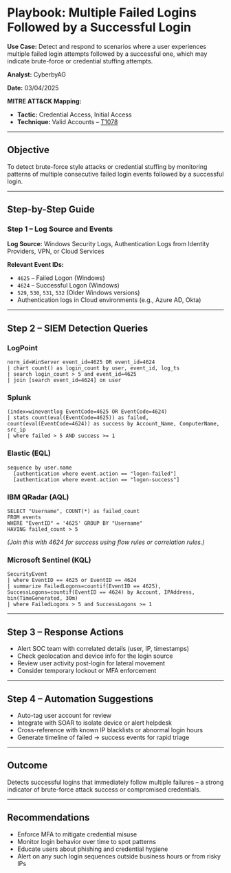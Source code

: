 # Playbook: Multiple Failed Logins Followed by a Successful Login

**Use Case:** Detect and respond to scenarios where a user experiences multiple failed login attempts followed by a successful one, which may indicate brute-force or credential stuffing attempts.

**Analyst:** CyberbyAG  

**Date:** 03/04/2025  

**MITRE ATT&CK Mapping:**
- **Tactic:** Credential Access, Initial Access
- **Technique:** Valid Accounts – [T1078](https://attack.mitre.org/techniques/T1078/)

---

## Objective

To detect brute-force style attacks or credential stuffing by monitoring patterns of multiple consecutive failed login events followed by a successful login.

---

## Step-by-Step Guide

### Step 1 – Log Source and Events

**Log Source:** Windows Security Logs, Authentication Logs from Identity Providers, VPN, or Cloud Services

**Relevant Event IDs:**
- `4625` – Failed Logon (Windows)
- `4624` – Successful Logon (Windows)
- `529`, `530`, `531`, `532` (Older Windows versions)
- Authentication logs in Cloud environments (e.g., Azure AD, Okta)

---

## Step 2 – SIEM Detection Queries

### LogPoint
```logpoint
norm_id=WinServer event_id=4625 OR event_id=4624 
| chart count() as login_count by user, event_id, log_ts
| search login_count > 5 and event_id=4625
| join [search event_id=4624] on user
```

### Splunk
```splunk
(index=wineventlog EventCode=4625 OR EventCode=4624)
| stats count(eval(EventCode=4625)) as failed, count(eval(EventCode=4624)) as success by Account_Name, ComputerName, src_ip
| where failed > 5 AND success >= 1
```

### Elastic (EQL)
```eql
sequence by user.name
  [authentication where event.action == "logon-failed"]
  [authentication where event.action == "logon-success"]
```

### IBM QRadar (AQL)
```aql
SELECT "Username", COUNT(*) as failed_count 
FROM events 
WHERE "EventID" = '4625' GROUP BY "Username"
HAVING failed_count > 5
```
*(Join this with 4624 for success using flow rules or correlation rules.)*

### Microsoft Sentinel (KQL)
```kql
SecurityEvent
| where EventID == 4625 or EventID == 4624
| summarize FailedLogons=countif(EventID == 4625), SuccessLogons=countif(EventID == 4624) by Account, IPAddress, bin(TimeGenerated, 30m)
| where FailedLogons > 5 and SuccessLogons >= 1
```

---

## Step 3 – Response Actions

- Alert SOC team with correlated details (user, IP, timestamps)
- Check geolocation and device info for the login source
- Review user activity post-login for lateral movement
- Consider temporary lockout or MFA enforcement

---

## Step 4 – Automation Suggestions

- Auto-tag user account for review
- Integrate with SOAR to isolate device or alert helpdesk
- Cross-reference with known IP blacklists or abnormal login hours
- Generate timeline of failed → success events for rapid triage

---

## Outcome

Detects successful logins that immediately follow multiple failures – a strong indicator of brute-force attack success or compromised credentials.

---

## Recommendations

- Enforce MFA to mitigate credential misuse
- Monitor login behavior over time to spot patterns
- Educate users about phishing and credential hygiene
- Alert on any such login sequences outside business hours or from risky IPs
